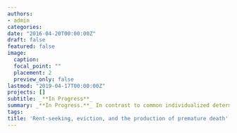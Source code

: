 ```yaml
---
authors:
- admin
categories:
date: "2016-04-20T00:00:00Z"
draft: false
featured: false
image:
  caption: 
  focal_point: ""
  placement: 2
  preview_only: false
lastmod: "2019-04-17T00:00:00Z"
projects: []
subtitle: _**In Progress**_
summary: _**In Progress.**_ In contrast to common individualized determinants of health such as income and education, the political economy of housing is an understudied but fundamental cause of premature death in the United States. Within the private rental market, where the majority of low-income adults must turn for housing, eviction is a traumatizing and prevalent event that likely widens health and mortality disparities between renters and owners – though this has been difficult to study given data limitations. We describe a novel administrative linkage project connecting formal eviction records to all-cause mortality data from the Census Numident file, resulting in xx.x million linked records from 2000-2016. We estimate cumulative mortality risk by race, gender, cohort, and poverty status, demonstrating significant disparities within these groups between homeowners vs. renters. The cumulative risk of eviction is highest for Black renters as they age from 30-50, especially for low-income Black women (xx-xx%). We estimate the effects of an eviction on all-cause mortality, finding acute and chronic impacts across the life course conditional on a large set of baseline renter characteristics. Last, we link an additional xxx,xxx eviction records for a subset of cities in 2020-2021, demonstrating that mortality increased exponentially within the evicted population during this phase of the COVID-19 pandemic. We discuss implications for housing policy during the pandemic, while also contextualizing these debates within the broader, durable ecology of eviction and mortality that has been entrenched for decades. 
tags:
title: 'Rent-seeking, eviction, and the production of premature death'
---
```


